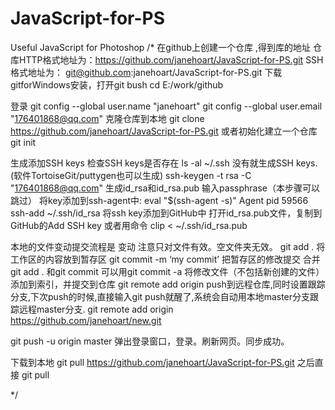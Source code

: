 # JavaScript-for-PS
Useful JavaScript for Photoshop
/*
在github上创建一个仓库 ,得到库的地址
仓库HTTP格式地址为：https://github.com/janehoart/JavaScript-for-PS.git
SSH格式地址为： git@github.com:janehoart/JavaScript-for-PS.git
下载gitforWindows安装，打开git bush
cd E:/work/github

登录
git config --global user.name "janehoart"
git config --global user.email "176401868@qq.com"
克隆仓库到本地
git clone https://github.com/janehoart/JavaScript-for-PS.git
或者初始化建立一个仓库
git init

生成添加SSH keys
检查SSH keys是否存在
ls -al ~/.ssh
没有就生成SSH keys.(软件TortoiseGit/puttygen也可以生成)
ssh-keygen -t rsa -C "176401868@qq.com"
生成id_rsa和id_rsa.pub
输入passphrase（本步骤可以跳过）
将key添加到ssh-agent中:
eval "$(ssh-agent -s)"
Agent pid 59566
ssh-add ~/.ssh/id_rsa
将ssh key添加到GitHub中
打开id_rsa.pub文件，复制到GitHub的Add SSH key
或者用命令
clip < ~/.ssh/id_rsa.pub

本地的文件变动提交流程是
变动 注意只对文件有效。空文件夹无效。
git add .  将工作区的内容放到暂存区
git commit -m ‘my commit’ 把暂存区的修改提交  合并 git add . 和git commit 可以用git commit -a 将修改文件（不包括新创建的文件）添加到索引，并提交到仓库
git remote add origin push到远程仓库,同时设置跟踪分支,下次push的时候,直接输入git push就醒了,系统会自动用本地master分支跟踪远程master分支.
git remote add origin https://github.com/janehoart/new.git

git push -u origin master
弹出登录窗口，登录。刷新网页。同步成功。


下载到本地
git pull https://github.com/janehoart/JavaScript-for-PS.git
之后直接 
git pull

*/
